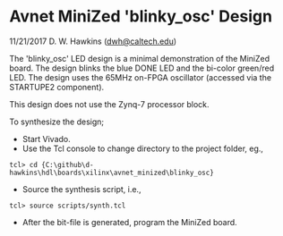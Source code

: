 # Avnet MiniZed 'blinky_osc' Design

11/21/2017 D. W. Hawkins (dwh@caltech.edu)

The 'blinky_osc' LED design is a minimal demonstration of the MiniZed board.
The design blinks the blue DONE LED and the bi-color green/red LED. The design
uses the 65MHz on-FPGA oscillator (accessed via the STARTUPE2 component).

This design does not use the Zynq-7 processor block.

To synthesize the design;

* Start Vivado.
* Use the Tcl console to change directory to the project folder, eg.,
~~~~
tcl> cd {C:\github\d-hawkins\hdl\boards\xilinx\avnet_minized\blinky_osc}
~~~~
* Source the synthesis script, i.e.,
~~~~
tcl> source scripts/synth.tcl
~~~~
* After the bit-file is generated, program the MiniZed board.
